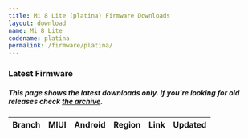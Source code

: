 ```yaml
---
title: Mi 8 Lite (platina) Firmware Downloads
layout: download
name: Mi 8 Lite
codename: platina
permalink: /firmware/platina/
---
```


### Latest Firmware
##### This page shows the latest downloads only. If you're looking for old releases check [the archive](/archive/firmware/platina/).

<div class="table-responsive-md" id="table-wrapper">
<table id="firmware" class="display dt-responsive nowrap compact table table-striped table-hover table-sm">
    <thead class="thead-dark">
        <tr>
            <th>Branch</th>
            <th>MIUI</th>
            <th>Android</th>
            <th>Region</th>
            <th>Link</th>
            <th>Updated</th>
        </tr>
    </thead>
    <script>loadFirmwareDownloads('platina', 'latest')</script>
</table>
</div>
